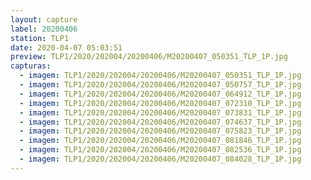 ```yaml
---
layout: capture
label: 20200406
station: TLP1
date: 2020-04-07 05:03:51
preview: TLP1/2020/202004/20200406/M20200407_050351_TLP_1P.jpg
capturas:
  - imagem: TLP1/2020/202004/20200406/M20200407_050351_TLP_1P.jpg
  - imagem: TLP1/2020/202004/20200406/M20200407_050757_TLP_1P.jpg
  - imagem: TLP1/2020/202004/20200406/M20200407_064912_TLP_1P.jpg
  - imagem: TLP1/2020/202004/20200406/M20200407_072310_TLP_1P.jpg
  - imagem: TLP1/2020/202004/20200406/M20200407_073831_TLP_1P.jpg
  - imagem: TLP1/2020/202004/20200406/M20200407_074637_TLP_1P.jpg
  - imagem: TLP1/2020/202004/20200406/M20200407_075823_TLP_1P.jpg
  - imagem: TLP1/2020/202004/20200406/M20200407_081846_TLP_1P.jpg
  - imagem: TLP1/2020/202004/20200406/M20200407_082536_TLP_1P.jpg
  - imagem: TLP1/2020/202004/20200406/M20200407_084028_TLP_1P.jpg
---
```

